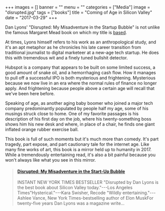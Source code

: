 +++
images = []
banner = ""
menu = ""
categories = ["Media"]
image = "disrupted.jpg"
tags = ["books"]
title = "Coming of Age in Silicon Valley"
date = "2017-03-29"
+++

Dan Lyons' "Disrupted: My Misadventure in the Startup Bubble"
is not unlike the famous Margaret Mead book
on which my title is [based](https://en.wikipedia.org/wiki/Coming_of_Age_in_Samoa).<!--more-->

At times, Lyons himself refers to his work as an anthropological study, and it's an apt metaphor
as he chronicles his late career transition from traditional journalist
to digital marketeer at a new-age tech startup.
He does this with tremendous wit and a finely tuned bullshit detector.

Hubspot is a company that appears to be built on some limited success,
a good amount of snake oil, and a hemorrhaging cash flow. How it manages to pull off 
a successful IPO is both mysterious and frightening.
Mysterious because we now live in an era where the normal rules of finance
no longer apply. And frightening because people above a certain age will
recall that we've been here before.

Speaking of age, as another aging baby boomer who joined a major tech company
predominantly populated by people half my age, some of his musings struck close to home.
One of my favorite passages is his description of his first day on the job, where
his twenty-something boss shows him his new desk and where, in place of a chair,
he finds one giant inflated orange rubber exercise ball.

This book is full of such moments but it's much more than comedy. It's part tragedy, part expose, and part cautionary tale
for the internet age. Like many fine works of art, this book is a mirror held up to
humanity in 2017. While a tremendously entertaining read, it's also a bit painful
because you won't always like what you see in this mirror.

<blockquote class="embedly-card"><h4><a href="https://www.amazon.com/gp/product/0316306096/ref=as_li_tl?ie=UTF8&tag=amafinthebesr-20&camp=1789&creative=9325&linkCode=as2&creativeASIN=0316306096&linkId=6a056476f1cb5c944d65ed311f6d43bf">Disrupted: My Misadventure in the Start-Up Bubble</a></h4><p>INSTANT NEW YORK TIMES BESTSELLER "Disrupted by Dan Lyons is the best book about Silicon Valley today."---Los Angeles Times"Hysterical."---Kara Swisher, Recode "Wildly entertaining."---Ashlee Vance, New York Times-bestselling author of Elon MuskFor twenty-five years Dan Lyons was a magazine write...</p></blockquote>
<script async src="//cdn.embedly.com/widgets/platform.js" charset="UTF-8"></script>

